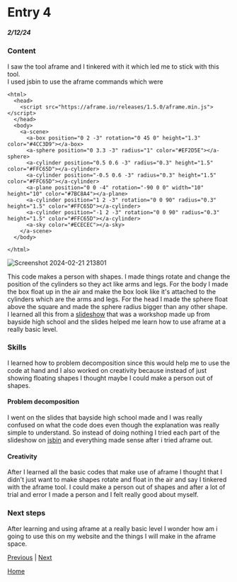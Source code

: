 # Entry 4
##### 2/12/24
### Content
I saw the tool aframe and I tinkered with it which led me to stick with this tool.  
I used jsbin to use the aframe commands which were
```
<html>
  <head>
    <script src="https://aframe.io/releases/1.5.0/aframe.min.js"></script>
  </head>
  <body>
    <a-scene>
      <a-box position="0 2 -3" rotation="0 45 0" height="1.3" color="#4CC3D9"></a-box>
      <a-sphere position="0 3.3 -3" radius="1" color="#EF2D5E"></a-sphere>
      <a-cylinder position="0.5 0.6 -3" radius="0.3" height="1.5" color="#FFC65D"></a-cylinder>
      <a-cylinder position="-0.5 0.6 -3" radius="0.3" height="1.5" color="#FFC65D"></a-cylinder>
      <a-plane position="0 0 -4" rotation="-90 0 0" width="10" height="10" color="#7BC8A4"></a-plane>
      <a-cylinder position="1 2 -3" rotation="0 0 90" radius="0.3" height="1.5" color="#FFC65D"></a-cylinder>
      <a-cylinder position="-1 2 -3" rotation="0 0 90" radius="0.3" height="1.5" color="#FFC65D"></a-cylinder>
      <a-sky color="#ECECEC"></a-sky>
    </a-scene>
  </body>

</html>
```
![Screenshot 2024-02-21 213801](https://github.com/keithh9704/sep10-freedom-project/assets/146886714/4e2c0542-e24a-41f0-8de3-91a89bc68ebf)

This code makes a person with shapes. I made things rotate and change the position of the cylinders so they act like arms and legs. For the body I made the box float up in the air and make the box look like it's attached to the cylinders which are the arms and legs. For the head I made the sphere float above the square and made the sphere radius bigger than any other shape.    
I learned all this from a [slideshow](https://docs.google.com/presentation/d/1nsptrTVH5fI2NpvmmE3PffaUNODlpyxpB-LgH4Eko5A/edit#slide=id.g84acedc9de_0_70) that was a workshop made up from bayside high school and the slides helped me learn how to use aframe at a really basic level.
### Skills
I learned how to problem decomposition since this would help me to use the code at hand and I also worked on creativity because instead of just showing floating shapes I thought maybe I could make a person out of shapes.
#### Problem decomposition
I went on the slides that bayside high school made and I was really confused on what the code does even though the explanation was really simple to understand. So instead of doing nothing I tried each part of the slideshow on [jsbin](https://jsbin.com/?html,css,output) and everything made sense after i tried aframe out.
#### Creativity
After I learned all the basic codes that make use of aframe I thought that I didn't just want to make shapes rotate and float in the air and say I tinkered with the aframe tool. I could make a person out of shapes and after a lot of trial and error I made a person and I felt really good about myself.
### Next steps
After learning and using aframe at a really basic level I wonder how am i going to use this on my website and the things I will make in the aframe space.


[Previous](entry03.md) | [Next](entry05.md)


[Home](../README.md)







